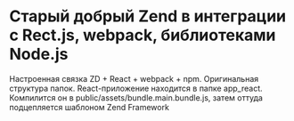 # Старый добрый Zend в интеграции с Rect.js, webpack, библиотеками Node.js

Настроенная  связка ZD + React + webpack + npm.
Оригинальная структура папок. React-приложение находится в папке app_react. Компилится он в public/assets/bundle.main.bundle.js, затем оттуда подцепляется шаблоном Zend Framework
